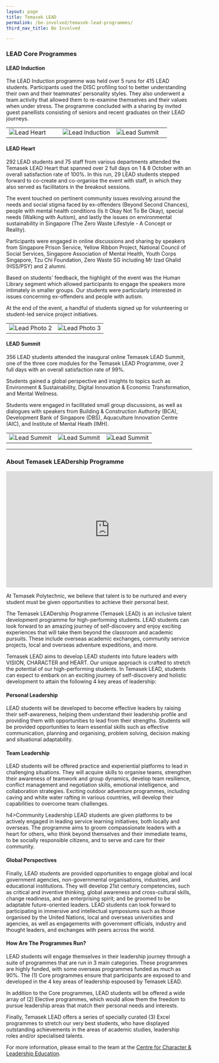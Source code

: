 ```yaml
---
layout: page
title: Temasek LEAD
permalink: /be-involved/temasek-lead-programmes/
third_nav_title: Be Involved

---
```

### LEAD Core Programmes ###

<h4>LEAD Induction</h4>
The LEAD Induction programme was held over 5 runs for 415 LEAD students. Participants used the DISC profiling tool to better understanding their own and their teammates’ personality styles. They also underwent a team activity that allowed them to re-examine themselves and their values when under stress. The programme concluded with a sharing by invited guest panellists consisting of seniors and recent graduates on their LEAD journeys.


<table>
    <tr>
        <td style="width:33%"><image src="{{site.baseurl}}/images/BeInvolved-lead_induction.png" style="display:block;margin-left:auto;margin-right:auto;" alt="Lead Heart"></image>       
        </td>
        <td style="width:33%"><image src="{{site.baseurl}}/images/BeInvolved-lead_photo_2.jpg" style="display:block;margin-left:auto;margin-right:auto;" alt="Lead Induction"></image>       
        </td>
        <td style="width:33%"><image src="{{site.baseurl}}/images/BeInvolved-lead_photo_3.jpg" style="display:block;margin-left:auto;margin-right:auto;" alt="Lead Summit"></image>       
        </td>
    </tr>
</table>

<h4>LEAD Heart</h4>
292 LEAD students and 75 staff from various departments attended the Temasek LEAD Heart that spanned over 2 full days on 1 & 8 October with an overall satisfaction rate of 100%. In this run, 29 LEAD students stepped forward to co-create and co-organise the event with staff, in which they also served as facilitators in the breakout sessions.

The event touched on pertinent community issues revolving around the needs and social stigma faced by ex-offenders (Beyond Second Chances), people with mental health conditions (Is It Okay Not To Be Okay), special needs (Walking with Autism), and lastly the issues on  environmental sustainability in Singapore (The Zero Waste Lifestyle - A Concept or Reality). 

Participants were engaged in online discussions and sharing by speakers from Singapore Prison Service, Yellow Ribbon Project, National Council of Social Services, Singapore Association of Mental Health, Youth Corps Singapore, Tzu Chi Foundation, Zero Waste SG including Mr Izad Ghalid (HSS/PSY) and 2 alumni.

Based on students' feedback, the highlight of the event was the Human Library segment which allowed participants to engage the speakers more intimately in smaller groups. Our students were particularly interested in issues concerning ex-offenders and people with autism.  

At the end of the event, a handful of students signed up for volunteering or student-led service project initiatives. 

<table>
    <tr>
        <td style="width:50%"><image src="{{site.baseurl}}/images/BeInvolved-lead_heart.png" style="display:block;margin-left:auto;margin-right:auto;" alt="Lead Photo 2"></image>       
        </td>
        <td style="width:50%"><image src="{{site.baseurl}}/images/BeInvolved-LEAD_Heart_Oct20.jpg" style="display:block;margin-left:auto;margin-right:auto;" alt="Lead Photo 3"></image>       
        </td>
    </tr>
</table>

<h4>LEAD Summit</h4>

356 LEAD students attended the inaugural online Temasek LEAD Summit, one of the three core modules for the Temasek LEAD Programme, over 2 full days with an overall satisfaction rate of 99%. 

Students gained a global perspective and insights to topics such as Environment & Sustainability, Digital Innovation & Economic Transformation, and Mental Wellness.

Students were engaged in facilitated small group discussions, as well as dialogues with speakers from Building & Construction Authority (BCA), Development Bank of Singapore (DBS), Aquaculture Innovation Centre (AIC), and Institute of Mental Heath (IMH).

<table>
    <tr>
        <td style="width:33%"><image src="{{site.baseurl}}/images/BeInvolved-lead_summit.png" style="display:block;margin-left:auto;margin-right:auto;" alt="Lead Summit"></image>       
        </td>
        <td style="width:33%"><image src="{{site.baseurl}}/images/BeInvolved-LEAD_Summit_1.jpg" style="display:block;margin-left:auto;margin-right:auto;" alt="Lead Summit"></image>       
        </td>
        <td style="width:33%"><image src="{{site.baseurl}}/images/BeInvolved-LEAD_Summit_2.jpg" style="display:block;margin-left:auto;margin-right:auto;" alt="Lead Summit"></image>       
        </td>
    </tr>
</table>

---
### About Temasek LEADership Programme ###

<div class="bp-youtube">
    <iframe width="560" height="315" style="display:block;margin-left:auto;margin-right:auto;" src="https://www.youtube.com/embed/XKqE11UnsSE" frameborder="0" allow="accelerometer; autoplay; encrypted-media; gyroscope; picture-in-picture" allowfullscreen></iframe>
</div>

At Temasek Polytechnic, we believe that talent is to be nurtured and every student must be given opportunities to achieve their personal best.

The Temasek LEADership Programme (Temasek LEAD) is an inclusive talent development programme for high-performing students. LEAD students can look forward to an amazing journey of self-discovery and enjoy exciting experiences that will take them beyond the classroom and academic pursuits. These include overseas academic exchanges, community service projects, local and overseas adventure expeditions, and more.

Temasek LEAD aims to develop LEAD students into future leaders with VISION, CHARACTER and HEART. Our unique approach is crafted to stretch the potential of our high-performing students. In Temasek LEAD, students can expect to embark on an exciting journey of self-discovery and holistic development to attain the following 4 key areas of leadership:

<h4>Personal Leadership</h4>
LEAD students will be developed to become effective leaders by raising their self-awareness, helping them understand their leadership profile and providing them with opportunities to lead from their strengths. Students will be provided opportunities to learn essential skills such as effective communication, planning and organising, problem solving, decision making and situational adaptability.

<h4>Team Leadership</h4>
LEAD students will be offered practice and experiential platforms to lead in challenging situations. They will acquire skills to organise teams, strengthen their awareness of teamwork and group dynamics, develop team resilience, conflict management and negotiation skills, emotional intelligence, and collaboration strategies. Exciting outdoor adventure programmes, including caving and white water rafting in various countries, will develop their capabilities to overcome team challenges.

h4>Community Leadership</h4>
LEAD students are given platforms to be actively engaged in leading service learning initiatives, both locally and overseas. The programme aims to groom compassionate leaders with a heart for others, who think beyond themselves and their immediate teams, to be socially responsible citizens, and to serve and care for their community.

<h4>Global Perspectives</h4>
Finally, LEAD students are provided opportunities to engage global and local government agencies, non-governmental organisations, industries, and educational institutions. They will develop 21st century competencies, such as critical and inventive thinking, global awareness and cross-cultural skills, change readiness, and an enterprising spirit; and be groomed to be adaptable future-oriented leaders. LEAD students can look forward to participating in immersive and intellectual symposiums such as those organised by the United Nations, local and overseas universities and agencies, as well as engagements with government officials, industry and thought leaders, and exchanges with peers across the world.

<h4>How Are The Programmes Run?</h4>
LEAD students will engage themselves in their leadership journey through a suite of programmes that are run in 3 main categories. These programmes are highly funded, with some overseas programmes funded as much as 90%. The (1) Core programmes ensure that participants are exposed to and developed in the 4 key areas of leadership espoused by Temasek LEAD.

In addition to the Core programmes, LEAD students will be offered a wide array of (2) Elective programmes, which would allow them the freedom to pursue leadership areas that match their personal needs and interests. 

Finally, Temasek LEAD offers a series of specially curated (3) Excel programmes to stretch our very best students, who have displayed outstanding achievements in the areas of academic studies, leadership roles and/or specialised talents. 

For more information, please email to the team at the <a href = "mailto: lead@tp.edu.sg">Centre for Character & Leadership Education</a>.

